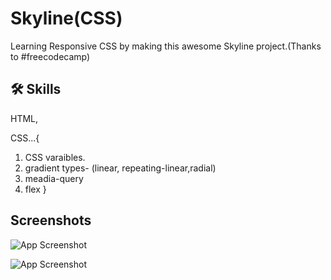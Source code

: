 
# Skyline(CSS)

Learning Responsive CSS by making this awesome Skyline project.(Thanks to #freecodecamp)


## 🛠 Skills
 HTML,

 CSS...{
1. CSS varaibles.
2. gradient types- (linear, repeating-linear,radial)
3. meadia-query
4. flex
 }

## Screenshots

![App Screenshot](https://i.ibb.co/R0yGDSD/day.png)

![App Screenshot](https://i.ibb.co/9pQW2RX/night.png)

